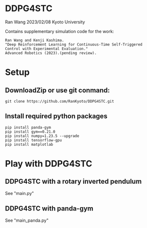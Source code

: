 # DDPG4STC
Ran Wang 2023/02/08 Kyoto University

Contains supplementary simulation code for the work:

```
Ran Wang and Kenji Kashima. 
"Deep Reinforcement Learning for Continuous-Time Self-Triggered Control with Experimental Evaluation." 
Advanced Robotics (2023).(pending review).
```

# Setup
## DownloadZip or use git conmand:
```
git clone https://github.com/RanKyoto/DDPG4STC.git 
```
## Install required python packages
```
pip install panda-gym
pip install gym==0.21.0
pip install numpy=1.23.5 --upgrade
pip install tensorflow-gpu
pip install matplotlab
```

# Play with DDPG4STC
## DDPG4STC with a rotary inverted pendulum
See "main.py"

## DDPG4STC with panda-gym
See "main_panda.py"
